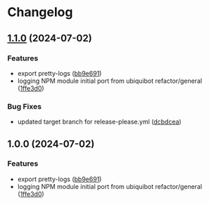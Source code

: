 # Changelog

## [1.1.0](https://github.com/ubiquity/ubiquibot-logger/compare/v1.0.0...v1.1.0) (2024-07-02)


### Features

* export pretty-logs ([bb9e691](https://github.com/ubiquity/ubiquibot-logger/commit/bb9e691f85b7b52cd339d82e4f98fe409a801a7b))
* logging NPM module initial port from ubiquibot refactor/general ([1ffe3d0](https://github.com/ubiquity/ubiquibot-logger/commit/1ffe3d00060e77b9eee3a0258d8baba2e5991e77))


### Bug Fixes

* updated target branch for release-please.yml ([dcbdcea](https://github.com/ubiquity/ubiquibot-logger/commit/dcbdcea5a4e71de7072023c2caef432c7b984115))

## 1.0.0 (2024-07-02)


### Features

* export pretty-logs ([bb9e691](https://github.com/ubiquity/ubiquibot-logger/commit/bb9e691f85b7b52cd339d82e4f98fe409a801a7b))
* logging NPM module initial port from ubiquibot refactor/general ([1ffe3d0](https://github.com/ubiquity/ubiquibot-logger/commit/1ffe3d00060e77b9eee3a0258d8baba2e5991e77))
